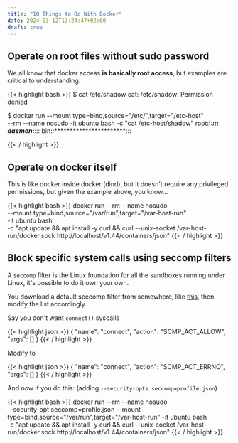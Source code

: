 ```yaml
---
title: "10 Things to Do With Docker"
date: 2024-03-12T13:24:47+02:00
draft: true
---
```

## Operate on root files without sudo password

We all know that docker access __is basically root access__, but examples are critical to understanding. 

{{< highlight bash >}}
$ cat /etc/shadow
cat: /etc/shadow: Permission denied

$ docker run --mount type=bind,source="/etc/",target="/etc-host" \
    --rm --name nosudo -it ubuntu bash -c "cat /etc-host/shadow"
root:!:***********************:::
daemon:***********************:::
bin:*:************************:::
    
{{< / highlight >}}

## Operate on docker itself

This is like docker inside docker (dind), but it doesn't require any privileged permissions, but given the example above, you know...

{{< highlight bash >}}
docker run --rm --name nosudo \
    --mount type=bind,source="/var/run",target="/var-host-run" \
    -it ubuntu bash \
    -c "apt update && apt install -y curl && curl --unix-socket /var-host-run/docker.sock http://localhost/v1.44/containers/json"
{{< / highlight >}}

## Block specific system calls using seccomp filters

A `seccomp` filter is the Linux foundation for all the sandboxes running under Linux, it's possible to do it own your own. 

You download a default seccomp filter from somewhere, like [this](https://raw.githubusercontent.com/docker/labs/master/security/seccomp/seccomp-profiles/default.json), 
then modify the list accordingly. 

Say you don't want `connect()` syscalls

{{< highlight json >}}
{
    "name": "connect",
    "action": "SCMP_ACT_ALLOW",
    "args": []
}
{{< / highlight >}}

Modify to 

{{< highlight json >}}
{
    "name": "connect",
    "action": "SCMP_ACT_ERRNO",
    "args": []
}
{{< / highlight >}}

And now if you do this:  (adding `--security-opts seccomp=profile.json`) 


{{< highlight bash >}}
docker run --rm --name nosudo \
    --security-opt seccomp=profile.json --mount \
    type=bind,source="/var/run",target="/var-host-run" -it ubuntu bash \
    -c "apt update && apt install -y curl && curl --unix-socket /var-host-run/docker.sock http://localhost/v1.44/containers/json"
{{< / highlight >}}


